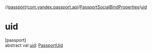 //[passport](../../../index.md)/[com.yandex.passport.api](../index.md)/[PassportSocialBindProperties](index.md)/[uid](uid.md)

# uid

[passport]\
abstract val [uid](uid.md): [PassportUid](../-passport-uid/index.md)
